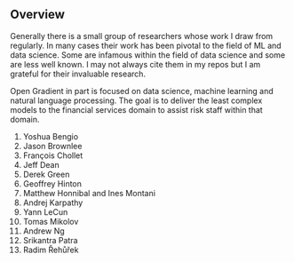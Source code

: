 ## Overview

Generally there is a small group of researchers whose work I draw from regularly. In many cases their work has been pivotal to the field of ML and data science. Some are infamous within the field of data science and some are less well known. I may not always cite them in my repos but I am grateful for their invaluable research. 

Open Gradient in part is focused on data science, machine learning and natural language processing. The goal is to deliver the least complex models to the financial services domain to assist risk staff within that domain.





1. Yoshua Bengio 
2. Jason Brownlee 
3. François Chollet 
4. Jeff Dean 
5. Derek Green
5. Geoffrey Hinton
6. Matthew Honnibal and Ines Montani 
7. Andrej Karpathy 
8. Yann LeCun 
9. Tomas Mikolov 
10. Andrew Ng 
11. Srikantra Patra 
12. Radim Řehůřek 




 


